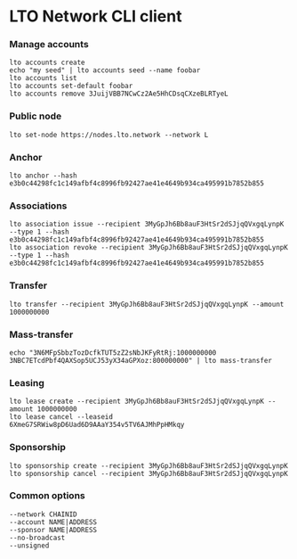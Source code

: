 # LTO Network CLI client

### Manage accounts

```
lto accounts create
echo "my seed" | lto accounts seed --name foobar
lto accounts list
lto accounts set-default foobar
lto accounts remove 3JuijVBB7NCwCz2Ae5HhCDsqCXzeBLRTyeL
```

### Public node

```
lto set-node https://nodes.lto.network --network L
```

### Anchor

```
lto anchor --hash e3b0c44298fc1c149afbf4c8996fb92427ae41e4649b934ca495991b7852b855
```

### Associations

```
lto association issue --recipient 3MyGpJh6Bb8auF3HtSr2dSJjqQVxgqLynpK --type 1 --hash e3b0c44298fc1c149afbf4c8996fb92427ae41e4649b934ca495991b7852b855
lto association revoke --recipient 3MyGpJh6Bb8auF3HtSr2dSJjqQVxgqLynpK --type 1 --hash e3b0c44298fc1c149afbf4c8996fb92427ae41e4649b934ca495991b7852b855
```

### Transfer

```
lto transfer --recipient 3MyGpJh6Bb8auF3HtSr2dSJjqQVxgqLynpK --amount 1000000000
```

### Mass-transfer

```
echo "3N6MFpSbbzTozDcfkTUT5zZ2sNbJKFyRtRj:1000000000
3NBC7ETcdPbf4QAXSop5UCJ53yX34aGPXoz:800000000" | lto mass-transfer
```

### Leasing

```
lto lease create --recipient 3MyGpJh6Bb8auF3HtSr2dSJjqQVxgqLynpK --amount 1000000000
lto lease cancel --leaseid 6XmeG7SRWiw8pD6Uad6D9AAaY354v5TV6AJMhPpHMkqy
```

### Sponsorship

```
lto sponsorship create --recipient 3MyGpJh6Bb8auF3HtSr2dSJjqQVxgqLynpK
lto sponsorship cancel --recipient 3MyGpJh6Bb8auF3HtSr2dSJjqQVxgqLynpK
```

### Common options

```
--network CHAINID
--account NAME|ADDRESS
--sponsor NAME|ADDRESS
--no-broadcast
--unsigned
```
